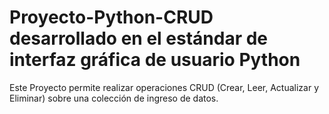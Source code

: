# Proyecto-Python-CRUD desarrollado en el estándar de interfaz gráfica de usuario Python

Este Proyecto permite realizar operaciones CRUD (Crear, Leer, Actualizar y Eliminar) sobre una colección de ingreso de datos.
